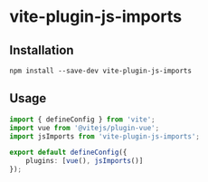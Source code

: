 # vite-plugin-js-imports

## Installation

```shell
npm install --save-dev vite-plugin-js-imports
```

## Usage

```typescript
import { defineConfig } from 'vite';
import vue from '@vitejs/plugin-vue';
import jsImports from 'vite-plugin-js-imports';

export default defineConfig({
	plugins: [vue(), jsImports()]
});
```

